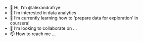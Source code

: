 - 👋 Hi, I’m @alexandrafrye
- 👀 I’m interested in data analytics
- 🌱 I’m currently learning how to 'prepare data for exploration' in coursera!
- 💞️ I’m looking to collaborate on ...
- 📫 How to reach me ...

<!---
alexandrafrye/alexandrafrye is a ✨ special ✨ repository because its `README.md` (this file) appears on your GitHub profile.
You can click the Preview link to take a look at your changes.
--->
